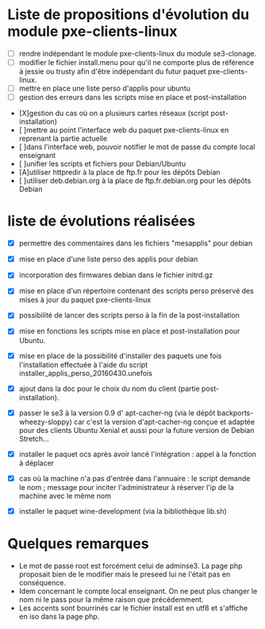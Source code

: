 # Liste de propositions d'évolution du module pxe-clients-linux

* [ ] rendre indépendant le module pxe-clients-linux du module se3-clonage.
* [ ] modifier le fichier install.menu pour qu'il ne comporte plus de référence à jessie ou trusty afin d'être indépendant du futur paquet pxe-clients-linux.
* [ ] mettre en place une liste perso d'applis pour ubuntu
* [ ] gestion des erreurs dans les scripts mise en place et post-installation
* [X]gestion du cas où on a plusieurs cartes réseaux (script post-installation)
* [ ]mettre au point l'interface web du paquet pxe-clients-linux en reprenant la partie actuelle
* [ ]dans l'interface web, pouvoir notifier le mot de passe du compte local enseignant
* [ ]unifier les scripts et fichiers pour Debian/Ubuntu
* [A]utiliser httpredir à la place de ftp.fr pour les dépôts Debian
* [ ]utiliser deb.debian.org à la place de ftp.fr.debian.org pour les dépôts Debian



# liste de évolutions réalisées

* [X] permettre des commentaires dans les fichiers "mesapplis" pour debian
* [X] mise en place d'une liste perso des applis pour debian
* [X] incorporation des firmwares debian dans le fichier initrd.gz
* [X] mise en place d'un répertoire contenant des scripts perso préservé des mises à jour du paquet pxe-clients-linux
* [X] possibilité de lancer des scripts perso à la fin de la post-installation
* [X] mise en fonctions les scripts mise en place et post-installation pour Ubuntu.
* [X] mise en place de la possibilité d'installer des paquets une fois l'installation effectuée à l'aide du script installer_applis_perso_20160430.unefois
* [X] ajout dans la doc pour le choix du nom du client (partie post-installation).
* [X] passer le se3 à la version 0.9 d' apt-cacher-ng (via le dépôt backports-wheezy-sloppy) car c'est la version d'apt-cacher-ng conçue et adaptée pour des clients Ubuntu Xenial et aussi pour la future version de Debian Stretch…
* [X] installer le paquet ocs après avoir lancé l'intégration : appel à la fonction à déplacer
* [X] cas où la machine n'a pas d'entrée dans l'annuaire : le script demande le nom ; message pour inciter l'administrateur à réserver l'ip de la machine avec le même nom
* [X] installer le paquet wine-development (via la bibliothèque lib.sh)


# Quelques remarques

- Le mot de passe root est forcément celui de adminse3. La page php proposait bien de le modifier mais le preseed lui ne l'était pas en conséquence.
- Idem concernant le compte local enseignant. On ne peut plus changer le nom ni le pass pour la même raison que précédemment.
- Les accents sont bourrinés car le fichier install est en utf8 et s'affiche en iso dans la page php.

